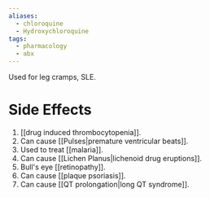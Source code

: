 ```yaml
---
aliases:
  - chloroquine
  - Hydroxychloroquine
tags:
  - pharmacology
  - abx
---
```

Used for leg cramps, SLE.

# Side Effects
1. [[drug induced thrombocytopenia]]. 
2. Can cause [[Pulses|premature ventricular beats]].
3. Used to treat [[malaria]].
4. Can cause [[Lichen Planus|lichenoid drug eruptions]].
5. Bull's eye [[retinopathy]].
6. Can cause [[plaque psoriasis]].
7. Can cause [[QT prolongation|long QT syndrome]].